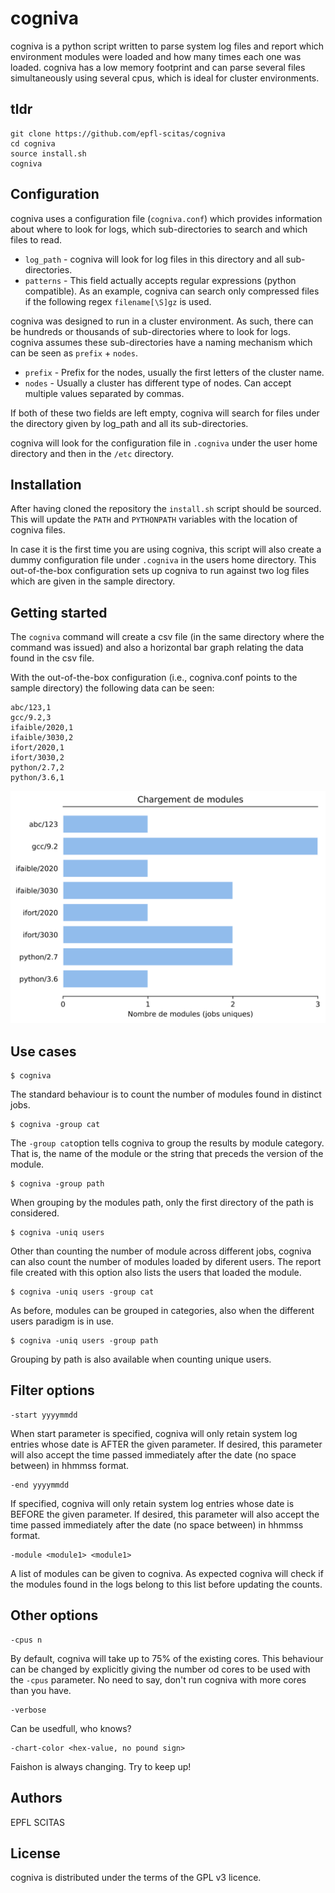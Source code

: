 # cogniva

cogniva is a python script written to parse system log files
and report which environment modules were loaded and how many times
each one was loaded. cogniva has a low memory footprint and can parse
several files simultaneously using several cpus, which is ideal for cluster
environments.

## tldr

```
git clone https://github.com/epfl-scitas/cogniva
cd cogniva
source install.sh
cogniva
```

## Configuration

cogniva uses a configuration file (`cogniva.conf`) which provides information about where to look for logs, which sub-directories to search and which files to read.

- `log_path` - cogniva will look for log files in this directory and all sub-directories.
- `patterns` - This field actually accepts regular expressions (python compatible). As an example, cogniva can search only compressed files if the following regex `filename[\S]gz` is used.

cogniva was designed to run in a cluster environment. As such, there can be hundreds or thousands of sub-directories where to look for logs. cogniva assumes these sub-directories have a naming mechanism which can be seen as `prefix` + `nodes`.

- `prefix` - Prefix for the nodes, usually the first letters of the cluster name.
- `nodes` - Usually a cluster has different type of nodes. Can accept multiple values separated by commas.
 
If both of these two fields are left empty, cogniva will search for files under the directory given by log_path and all its sub-directories.
 
cogniva will look for the configuration file in `.cogniva` under the user home directory and then in the `/etc` directory.

## Installation

After having cloned the repository the `install.sh` script should be sourced. This will update the `PATH` and `PYTHONPATH` variables with the location of cogniva files.

In case it is the first time you are using cogniva, this script will also create a dummy configuration file under `.cogniva` in the users home directory. This out-of-the-box configuration sets up cogniva to run against two log files which are given in the sample directory.

## Getting started

The `cogniva` command will create a csv file (in the same directory where the command was issued) and also a horizontal bar graph relating the data found in the csv file.

With the out-of-the-box configuration (i.e., cogniva.conf points to the sample directory) the following data can be seen:

```
abc/123,1
gcc/9.2,3
ifaible/2020,1
ifaible/3030,2
ifort/2020,1
ifort/3030,2
python/2.7,2
python/3.6,1
```

![Number of module load commands](sample/0_abc123_python3.6.svg)


## Use cases

    $ cogniva

The standard behaviour is to count the number of modules found in distinct jobs. 

    $ cogniva -group cat
    
The `-group cat`option tells cogniva to group the results by module category. That is, the name of the module or the string that preceds the version of the module.

    $ cogniva -group path
    
When grouping by the modules path, only the first directory of the path is considered.

    $ cogniva -uniq users

Other than counting the number of module across different jobs, cogniva can also count the number of modules loaded by diferent users. The report file created with this option also lists the users that loaded the module.

    $ cogniva -uniq users -group cat

As before, modules can be grouped in categories, also when the different users paradigm is in use.

    $ cogniva -uniq users -group path
    
Grouping by path is also available when counting unique users.

## Filter options

    -start yyyymmdd

When start parameter is specified, cogniva will only retain system log entries whose date is AFTER the given parameter.
If desired, this parameter will also accept the time passed immediately after the date (no space between) in hhmmss format.

    -end yyyymmdd
    
If specified, cogniva will only retain system log entries whose date is BEFORE the given parameter.
If desired, this parameter will also accept the time passed immediately after the date (no space between) in hhmmss format.

    -module <module1> <module1>
    
A list of modules can be given to cogniva. As expected cogniva will check if the modules found in the logs belong to this list before updating the counts.
    
## Other options
    
    -cpus n
    
By default, cogniva will take up to 75% of the existing cores. This behaviour can be changed by explicitly giving the number od cores to be used with the `-cpus` parameter. No need to say, don't run cogniva with more cores than you have.

    -verbose
    
Can be usedfull, who knows?

    -chart-color <hex-value, no pound sign>
    
Faishon is always changing. Try to keep up!
    
## Authors

EPFL SCITAS

## License

cogniva is distributed under the terms of the GPL v3 licence.
